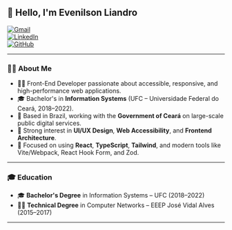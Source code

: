 
## 👋 Hello, I'm Evenilson Liandro

[![Gmail](https://img.shields.io/badge/Gmail-D14836?style=for-the-badge&logo=gmail&logoColor=white)](mailto:evenilsonlp@gmail.com)  
[![LinkedIn](https://img.shields.io/badge/LinkedIn-0077B5?style=for-the-badge&logo=linkedin&logoColor=white)](https://www.linkedin.com/in/evenilsonliandro)  
[![GitHub](https://img.shields.io/badge/GitHub-181717?style=for-the-badge&logo=github&logoColor=white)](https://github.com/evenilson)

---

### 👨‍💻 About Me

- 🧑‍💻 Front-End Developer passionate about accessible, responsive, and high-performance web applications.
- 🎓 Bachelor's in **Information Systems** (UFC – Universidade Federal do Ceará, 2018–2022).
- 📌 Based in Brazil, working with the **Government of Ceará** on large-scale public digital services.
- 🎨 Strong interest in **UI/UX Design**, **Web Accessibility**, and **Frontend Architecture**.
- 🚀 Focused on using **React**, **TypeScript**, **Tailwind**, and modern tools like Vite/Webpack, React Hook Form, and Zod.

---

### 🎓 Education

- 🎓 **Bachelor's Degree** in Information Systems – UFC (2018–2022)  
- 🧑‍🔧 **Technical Degree** in Computer Networks – EEEP José Vidal Alves (2015–2017)

---

<!-- ### 🚀 Featured Projects

- 🔤 **[use-typewriter](https://github.com/evenilson/use-typewriter)** – Custom React hook for animated typing effects.
- 🧭 **[react-intersection-scrollspy](https://github.com/evenilson/react-intersection-scrollspy)** – Hook-based scrollspy using IntersectionObserver.

---

### 🛠️ Skills & Technologies

**Languages & Frameworks**  
`HTML5` • `CSS3/Sass` • `JavaScript` • `TypeScript` • `React` • `Vue.js` • `Node.js` • `SQL` • `Python` • `Java` • `C`

**Styling & UI**  
`Tailwind CSS` • `Bootstrap` • `Ant Design` • `Styled Components` • `CSS BEM`

**Tooling & Environments**  
`Vite` • `Webpack` • `Git` • `GitHub` • `GitLab` • `VS Code` • `Figma` • `Adobe XD` • `Windows` • `Linux`

**Testing & Forms**  
`React Hook Form` • `Zod` • `Testing Library`

---

### 💡 Interests

- Web Accessibility & Inclusive Design  
- UI Architecture & Component Design  
- Design Systems & Consistent UX  
- Knowledge Sharing & Open Source  
- Continuous Learning of New Technologies

---

### 📈 GitHub Stats

<p>
  <img src="https://github-readme-stats.vercel.app/api?username=evenilson&show_icons=true&theme=dracula" alt="Evenilson GitHub Stats" />
</p>

<p>
  <img src="https://github-readme-stats.vercel.app/api/top-langs/?username=evenilson&langs_count=10&layout=compact&theme=tokyonight" alt="Evenilson Top Languages" />
</p>

---

## 📫 Let's Connect

- 📧 Email: [evenilsonlp@gmail.com](mailto:evenilsonlp@gmail.com)  
- 💼 LinkedIn: [linkedin.com/in/evenilsonliandro](https://www.linkedin.com/in/evenilsonliandro)

---

> “Designing code with empathy, creativity, and a focus on impact.”
